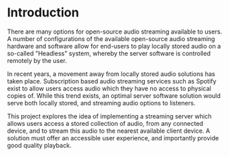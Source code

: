 # Introduction

There are many options for open-source audio streaming available to users. A
number of configurations of the available open-source audio streaming hardware
and software allow for end-users to play locally stored audio on a so-called
"Headless" system, whereby the server software is controlled remotely by the
user.

In recent years, a movement away from locally stored audio solutions has taken
place. Subscription based audio streaming services such as Spotify exist to allow
users access audio which they have no access to physical copies of. While this
trend exists, an optimal server software solution would serve both locally
stored, and streaming audio options to listeners.

This project explores the idea of implementing a streaming server which allows
users access a stored collection of audio, from any connected device, and to
stream this audio to the nearest available client device. A solution must offer
an accessible user experience, and importantly provide good quality playback.
